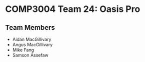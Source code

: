 # COMP3004 Team 24: Oasis Pro

## Team Members
- Aidan MacGillivary
- Angus MacGillivary
- Mike Fang
- Samson Assefaw
 

